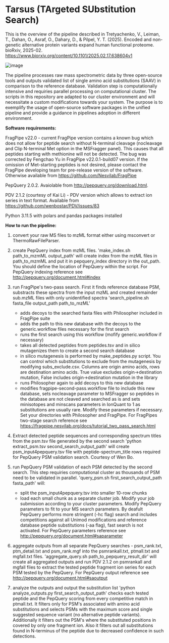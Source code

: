 # Tarsus (TArgeted SUbstitution Search)

This is the overview of the pipeline described in 
Tretyachenko, V., Leiman, T., Dahan, O., Asraf, O., Dahary, D., & Pilpel, Y. T. (2025). Encoded and non-genetic alternative protein variants expand human functional proteome. bioRxiv, 2025-02.
https://www.biorxiv.org/content/10.1101/2025.02.17.638604v1

![image](https://github.com/user-attachments/assets/fb7a3d04-3eaf-4490-a01b-6c8ce580588a)


The pipeline processes raw mass spectrometric data by three open-source tools and outputs validated list of single amino acid substitutions (SAAV) in comparison to the reference database. Validation step is computationally intensive and requiries parallel processing on computational cluster. The scripts in this repository are adapted to our cluster environment and will necessitate a custom modifications towards your system. The purpose is to exemplify the usage of open-source software packages in the unified pipeline and provide a guidance in pipelines adoption in different environment.

**Software requirements:**

FragPipe v22.0 - current FragPipe version contains a known bug which does not allow for peptide search without N-terminal cleavage (nocleavage and Clip N-terminal Met option in the MSFragger panel). This causes that all peptides starting with methionine will not be detected. The bug was corrected by Fengchao Yu in FragPipe v22.0.1-build07 version. If the omission of Met-starting peptides is not desired, please contact the FragPipe developing team for pre-release version of the software. Otherwise available from https://github.com/Nesvilab/FragPipe

PepQuery 2.0.2. Avaiolable from http://pepquery.org/download.html.

PDV 2.1.2 (courtesy of Kai Li) - PDV version which allows to extract ion series in text format. Available from https://github.com/wenbostar/PDV/issues/83

Python 3.11.5 with polars and pandas packages installed

**How to run the pipeline:**

1) convert your raw MS files to mzML format either using msconvert or ThermoRawFileParser. 
   
2) create PepQuery index from mzML files.
   'make_index.sh path_to_mzmML output_path' will create index from the mzML files in path_to_mzmML and put it in pepquery_index directory in the out_path. You should define the location of PepQuery within the script. For PepQuery indexing reference see http://pepquery.org/document.html#index

3) run FragPipe's two-pass search. First it finds reference database PSM, substracts these spectra from the input mzML and created remainder sub.mzML files with only unidentified spectra
   'search_pipeline.sh fasta_file output_path path_to_mzML'
      - adds decoys to the searched fasta files with Philosopher included in FragPipe suite
      - adds the path to this new database with the decoys to the generic.workflow files necessary for the first search
      - runs the first search using this workflow (mofify generic.workflow if necessary)
      - takes all detected peptides from peptides.tsv and in silico mutagenizes them to create a second search database
      - in silico mutagenesis is performed by make_peptides.py script. You can control which substitutions to exclude from the mutagenesis by modifying subs_exclude.csv. Columns are origin amino acids, rows are destination amino acids. True value excludes origin->destination mutation, False includes origin->destination mutation in the library
      - runs Philosopher again to add decoys to this new database
      - modifies fragpipe-second-pass.workflow file to include this new database, sets nocleavage parameter to MSFragger so peptides in the database are not cleaved and searched as is and sets minisotopes and minscans parameters in IonQuant to 1 as substitutions are usually rare. Modify these parameters if necessary. Set your directories with Philosopher and FragPipe. For FragPipes two-stage search reference see https://fragpipe.nesvilab.org/docs/tutorial_two_pass_search.html

4) Extract detected peptide sequences and corresponding spectrum titles from the psm.tsv file generated by the second search
   'python extract_psm.tsv second_search_output_path' will create psm_input4pepquery.tsv file with peptide-spectrum_title rows required for PepQuery PSM validation search. Courtesy of Wen Bo.

5) run PepQuery PSM validation of each PSM detected by the second search. This step requiries computational cluster as thousands of PSM need to be validated in parallel.
   'query_psm.sh first_search_output_path fasta_path' will:
    - split the psm_input4pepquery.tsv into smaller 10-row chunks
    - load each small chunk as a separate cluster job. Modify your job submission according to your cluster parameters. Modify PepQuery parameters to fit to your MS search parameters. By deafult PepQuery performs more stringent (-hc flag) search and includes competitions against all Unimod modifications and reference database peptide substitutions (-aa flag), fast search is not activated. For PepQuery parameters reference see http://pepquery.org/document.html#saparameter

6) aggregate outputs from all separate PepQuery searches - psm_rank.txt, ptm_detail.txt and psm_rank.mgf into the psmrankall.txt, ptmall.txt and mgfall.txt files.
   'aggregate_query.sh path_to_pepquery_result_dir' will create all aggregated outputs and run PDV 2.1.2 on psmrankall and mgfall files to extract the tested peptide fragment ion series for each PSM tested by the PepQuery. For PepQuery output reference see http://pepquery.org/document.html#saoutput

7) analyze the outputs and output the substitution list
  'python analyze_outputs.py first_search_output_path' checks each tested peptide and the PepQuery scoring from every competitive match in ptmall.txt. It filters only for PSM's associated with amino acid substitutions and selects PSMs with the maximum score and single suggested sequence variant (no alternative peptide variants). Additionally it filters out the PSM's where the substituted positions in covered by only one fragment ion. Also it filters out all substitutions found in N-terminus of the peptide due to decreased confidence in such detections.
